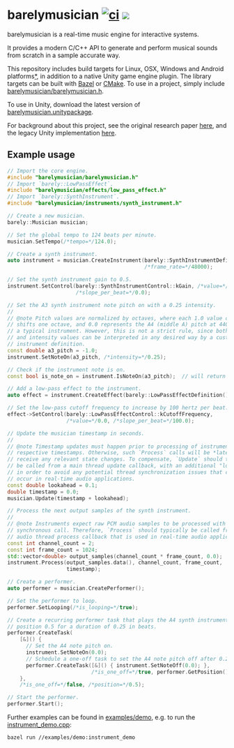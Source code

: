 barelymusician
[![ci](https://github.com/anokta/barelymusician/actions/workflows/ci.yml/badge.svg)](https://github.com/anokta/barelymusician/actions/workflows/ci.yml)
[![](https://img.shields.io/static/v1?label=sponsor&message=%E2%9D%A4&logo=GitHub&color=%23fe8e86)](https://github.com/sponsors/anokta)
==============

barelymusician is a real-time music engine for interactive systems.

It provides a modern C/C++ API to generate and perform musical sounds from
scratch in a sample accurate way.

[iOS]: ## "see issue #112 for the status of the upcoming iOS platform support"
This repository includes build targets for Linux, OSX, Windows and Android
platforms[*][iOS], in addition to a native Unity game engine plugin. The library
targets can be built with [Bazel](https://bazel.build/) or
[CMake](https://cmake.org/). To use in a project, simply include
[barelymusician/barelymusician.h](barelymusician/barelymusician.h).

To use in Unity, download the latest version of
[barelymusician.unitypackage](https://github.com/anokta/barelymusician/releases/latest/download/barelymusician.unitypackage).

For background about this project, see the original research paper
[here](http://www.aes.org/e-lib/browse.cfm?elib=17598), and the legacy Unity
implementation [here](https://github.com/anokta/barelyMusicianLegacy).

## Example usage

```cpp
// Import the core engine.
#include "barelymusician/barelymusician.h"
// Import `barely::LowPassEffect`.
#include "barelymusician/effects/low_pass_effect.h"
// Import `barely::SynthInstrument`.
#include "barelymusician/instruments/synth_instrument.h"

// Create a new musician.
barely::Musician musician;

// Set the global tempo to 124 beats per minute.
musician.SetTempo(/*tempo=*/124.0);

// Create a synth instrument.
auto instrument = musician.CreateInstrument(barely::SynthInstrumentDefinition(),
                                            /*frame_rate=*/48000);

// Set the synth instrument gain to 0.5.
instrument.SetControl(barely::SynthInstrumentControl::kGain, /*value=*/0.5,
                      /*slope_per_beat=*/0.0);

// Set the A3 synth instrument note pitch on with a 0.25 intensity.
//
// @note Pitch values are normalized by octaves, where each 1.0 value change
// shifts one octave, and 0.0 represents the A4 (middle A) pitch at 440 hertz in
// a typical instrument. However, this is not a strict rule, since both pitch
// and intensity values can be interpreted in any desired way by a custom
// instrument definition.
const double a3_pitch = -1.0;
instrument.SetNoteOn(a3_pitch, /*intensity=*/0.25);

// Check if the instrument note is on.
const bool is_note_on = instrument.IsNoteOn(a3_pitch);  // will return true.

// Add a low-pass effect to the instrument.
auto effect = instrument.CreateEffect(barely::LowPassEffectDefinition());

// Set the low-pass cutoff frequency to increase by 100 hertz per beat.
effect->SetControl(barely::LowPassEffectControl::kCutoffFrequency,
                   /*value=*/0.0, /*slope_per_beat=*/100.0);

// Update the musician timestamp in seconds.
//
// @note Timestamp updates must happen prior to processing of instruments with
// respective timestamps. Otherwise, such `Process` calls will be *late* to
// receive any relevant state changes. To compensate, `Update` should typically
// be called from a main thread update callback, with an additional "lookahead",
// in order to avoid any potential thread synchronization issues that could
// occur in real-time audio applications.
const double lookahead = 0.1;
double timestamp = 0.0;
musician.Update(timestamp + lookahead);

// Process the next output samples of the synth instrument.
//
// @note Instruments expect raw PCM audio samples to be processed with a
// synchronous call. Therefore, `Process` should typically be called from an
// audio thread process callback that is used in real-time audio applications.
const int channel_count = 2;
const int frame_count = 1024;
std::vector<double> output_samples(channel_count * frame_count, 0.0);
instrument.Process(output_samples.data(), channel_count, frame_count,
                   timestamp);

// Create a performer.
auto performer = musician.CreatePerformer();

// Set the performer to loop.
performer.SetLooping(/*is_looping=*/true);

// Create a recurring performer task that plays the A4 synth instrument note at
// position 0.5 for a duration of 0.25 in beats.
performer.CreateTask(
    [&]() {
      // Set the A4 note pitch on.
      instrument.SetNoteOn(0.0);
      // Schedule a one-off task to set the A4 note pitch off after 0.25 beats.
      performer.CreateTask([&]() { instrument.SetNoteOff(0.0); },
                           /*is_one_off=*/true, performer.GetPosition() + 0.25);
    },
    /*is_one_off=*/false, /*position=*/0.5);

// Start the performer.
performer.Start();
```

Further examples can be found in [examples/demo](examples/demo), e.g. to run the
[instrument_demo.cpp](examples/demo/instrument_demo.cpp):
```
bazel run //examples/demo:instrument_demo
```
